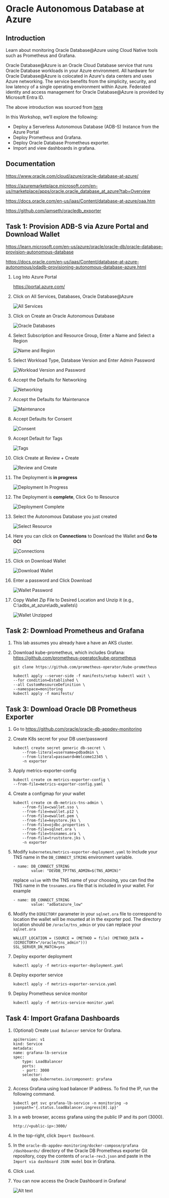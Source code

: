 # Oracle Autonomous Database at Azure

## Introduction

Learn about monitoring Oracle Database@Azure using Cloud Native tools such as Prometheus and Grafana.

Oracle Database@Azure is an Oracle Cloud Database service that runs Oracle Database workloads in your Azure environment. All hardware for Oracle Database@Azure is colocated in Azure's data centers and uses Azure networking. The service benefits from the simplicity, security, and low latency of a single operating environment within Azure. Federated identity and access management for Oracle Database@Azure is provided by Microsoft Entra ID.

The above introduction was sourced from [here](https://docs.oracle.com/en-us/iaas/Content/database-at-azure/oaa.htm)

In this Workshop, we’ll explore the following:

* Deploy a Serverless Autonomous Database (ADB-S) Instance from the Azure Portal
* Deploy Prometheus and Grafana.
* Deploy Oracle Database Prometheus exporter.
* Import and view dashboards in grafana. 

## Documentation 

<https://www.oracle.com/cloud/azure/oracle-database-at-azure/>

<https://azuremarketplace.microsoft.com/en-us/marketplace/apps/oracle.oracle_database_at_azure?tab=Overview>

<https://docs.oracle.com/en-us/iaas/Content/database-at-azure/oaa.htm>

<https://github.com/iamseth/oracledb_exporter>

## Task 1: Provision ADB-S via Azure Portal and Download Wallet

<https://learn.microsoft.com/en-us/azure/oracle/oracle-db/oracle-database-provision-autonomous-database>

<https://docs.oracle.com/en-us/iaas/Content/database-at-azure-autonomous/odadb-provisioning-autonomous-database-azure.html>

1. Log Into Azure Portal

    <https://portal.azure.com/>
    
2. Click on All Services, Databases, Oracle Database@Azure

    ![All Services](images/azure/all_services.png)

3. Click on Create an Oracle Autonomous Database

    ![Oracle Databases](images/azure/oracle_database.png)

4. Select Subscription and Resource Group, Enter a Name and Select a Region

    ![Name and Region](images/azure/name_region.png)

5. Select Workload Type, Database Version and Enter Admin Password

    ![Workload Version and Password](images/azure/workload_version.png)

6. Accept the Defaults for Networking

    ![Networking](images/azure/networking.png)

7. Accept the Defaults for Maintenance

    ![Maintenance](images/azure/maintenance.png)

8. Accept Defaults for Consent

    ![Consent](images/azure/consent.png)

9. Accept Default for Tags

    ![Tags](images/azure/tags.png)

10. Click Create at Review + Create

    ![Review and Create](images/azure/review_create.png)

11. The Deployment is **in progress**

    ![Deployment In Progress](images/azure/deploy_in_progress.png)

12. The Deployment is **complete**, Click Go to Resource

    ![Deployment Complete](images/azure/deploy_complete.png)

13. Select the Autonomous Database you just created

    ![Select Resource](images/azure/select_adb.png)

14. Here you can click on **Connections** to Download the Wallet and **Go to OCI** 

    ![Connections](images/azure/click_connections.png)

15. Click on Download Wallet

    ![Download Wallet](images/azure/download_wallet.png)

16. Enter a password and Click Download

    ![Wallet Password](images/azure/wallet_password.png)
    
17. Copy Wallet Zip File to Desired Location and Unzip it (e.g.,            C:\\adbs\_at\_azure\\adb_wallets\\)

    ![Wallet Unzipped](images/azure/wallet_unzip.png)

## Task 2: Download Prometheus and Grafana

1. This lab assumes you already have a have an AKS cluster.

2. Download kube-prometheus, which includes Grafana: https://github.com/prometheus-operator/kube-prometheus

    ```
    git clone https://github.com/prometheus-operator/kube-prometheus
    ```
    ```
    kubectl apply --server-side -f manifests/setup kubectl wait \
    --for condition=Established \
    --all CustomResourceDefinition \
    --namespace=monitoring
    kubectl apply -f manifests/
    ```

## Task 3: Download Oracle DB Prometheus Exporter

1. Go to https://github.com/oracle/oracle-db-appdev-monitoring

2. Create K8s secret for your DB user/password
    ```
    kubectl create secret generic db-secret \
        --from-literal=username=pdbadmin \
        --from-literal=password=Welcome12345 \
        -n exporter
    ```

3. Apply metrics-exporter-config

    ```
    kubectl create cm metrics-exporter-config \
    --from-file=metrics-exporter-config.yaml
    ```

4. Create a configmap for your wallet

    ```
    kubectl create cm db-metrics-tns-admin \
        --from-file=cwallet.sso \
        --from-file=ewallet.p12 \
        --from-file=ewallet.pem \
        --from-file=keystore.jks \
        --from-file=ojdbc.properties \
        --from-file=sqlnet.ora \
        --from-file=tnsnames.ora \
        --from-file=truststore.jks \
        -n exporter
    ```

5. Modify `kubernetes/metrics-exporter-deployment.yaml` to include your TNS name in the `DB_CONNECT_STRING` environment variable.

    ```
    - name: DB_CONNECT_STRING
            value: "DEVDB_TP?TNS_ADMIN=$(TNS_ADMIN)"
    ```
    replace `value` with the TNS name of your choosing, you can find the TNS name in the `tnsnames.ora` file that is included in your wallet. For example
    ```
    - name: DB_CONNECT_STRING
            value: "adbatazure_low"
    ```

6. Modify the `DIRECTORY` parameter in your `sqlnet.ora` file to correspond to location the wallet will be mounted at in the exporter pod. The directory location should be `/oracle/tns_admin` or you can replace your `sqlnet.ora` 

    ```
    WALLET_LOCATION = (SOURCE = (METHOD = file) (METHOD_DATA = (DIRECTORY="/oracle/tns_admin")))
    SSL_SERVER_DN_MATCH=yes
    ```

7. Deploy exporter deployment

    ```
    kubectl apply -f metrics-exporter-deployment.yaml
    ```

8. Deploy exporter service

    ```
    kubectl apply -f metrics-exporter-service.yaml
    ```
9. Deploy Prometheus service monitor

    ```
    kubectl apply -f metrics-service-monitor.yaml
    ```

## Task 4: Import Grafana Dashboards

1. (Optional) Create `Load Balancer` service for Grafana.

    ```
    apiVersion: v1
    kind: Service
    metadata:
    name: grafana-lb-service
    spec:
        type: LoadBalancer
        ports:
        - port: 3000
        selector:
            app.kubernetes.io/component: grafana
    ```

2. Access Grafana using load balancer IP address. To find the IP, run the following command.

    ```
    kubectl get svc grafana-lb-service -n monitoring -o jsonpath='{.status.loadBalancer.ingress[0].ip}'
    ```

3. In a web browser, access grafana using the public IP and its port (3000).

    ```
    http://<public-ip>:3000/
    ```

4. In the top-right, click `Import Dashboard`.

5. In the `oracle-db-appdev-monitoring/docker-compose/grafana
/dashboards/` directory of the Oracle DB Prometheus exporter Git repository, copy the contents of `oracle-rev3.json` and paste in the `Import via dashboard JSON model` box in Grafana.

5. Click `Load`.

6. You can now access the Oracle Dashboard in Grafana!

    ![Alt text](images/grafana/image.png)

